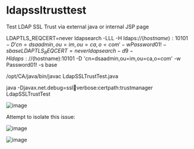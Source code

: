 # ldapssltrusttest
Test LDAP SSL Trust via external java or internal JSP page


LDAPTLS_REQCERT=never ldapsearch -LLL -H ldaps://$(hostname):10101 -D 'cn=dsaadmin,ou=im,ou=ca,o=com' -w Password01! -s base
LDAPTLS_REQCERT=never ldapsearch -d9  -H ldaps://$(hostname):10101 -D 'cn=dsaadmin,ou=im,ou=ca,o=com' -w Password01! -s base

/opt/CA/java/bin/javac LdapSSLTrustTest.java

java -Djavax.net.debug=ssl:handshake:verbose:certpath:trustmanager LdapSSLTrustTest


![image](https://github.com/user-attachments/assets/d2fdfe63-3235-49fd-965a-6b4108853c55)


Attempt to isolate this issue:

![image](https://github.com/user-attachments/assets/74ad7f61-7b20-4176-a591-90566c79b112)


![image](https://github.com/user-attachments/assets/76e0140d-5221-4f4f-bbe8-8c20c6fa543f)
